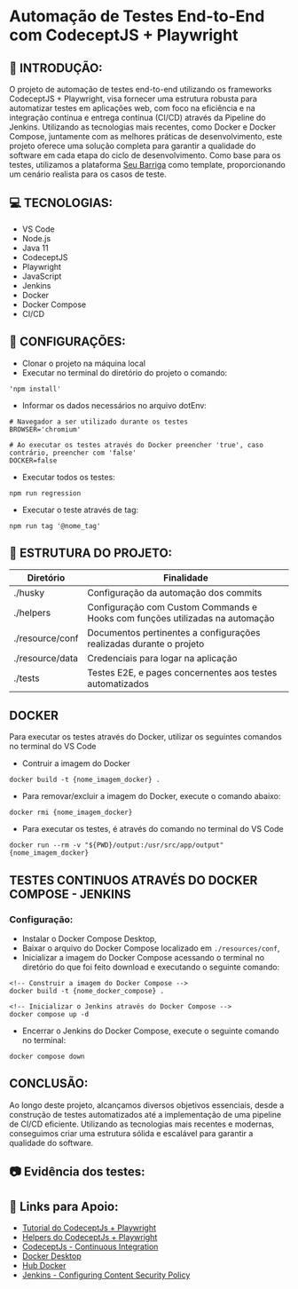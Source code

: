 # Automação de Testes End-to-End com CodeceptJS + Playwright


## 🚀 INTRODUÇÃO:

O projeto de automação de testes end-to-end utilizando os frameworks CodeceptJS + Playwright, visa fornecer uma estrutura robusta para automatizar testes em aplicações web, com foco na eficiência e na integração contínua e entrega contínua (CI/CD) através da Pipeline do Jenkins. Utilizando as tecnologias mais recentes, como Docker e Docker Compose, juntamente com as melhores práticas de desenvolvimento, este projeto oferece uma solução completa para garantir a qualidade do software em cada etapa do ciclo de desenvolvimento. Como base para os testes, utilizamos a plataforma [Seu Barriga](https://seubarriga.wcaquino.me/login) como template, proporcionando um cenário realista para os casos de teste.

## 💻 TECNOLOGIAS:

- VS Code
- Node.js
- Java 11
- CodeceptJS
- Playwright
- JavaScript
- Jenkins
- Docker
- Docker Compose
- CI/CD

## 🤖 CONFIGURAÇÕES:

- Clonar o projeto na máquina local
- Executar no terminal do diretório do projeto o comando:

```
'npm install'
```

- Informar os dados necessários no arquivo dotEnv:

```
# Navegador a ser utilizado durante os testes
BROWSER='chromium'

# Ao executar os testes através do Docker preencher 'true', caso contrário, preencher com 'false'
DOCKER=false
```
- Executar todos os testes:

```
npm run regression
```

- Executar o teste através de tag:

```
npm run tag '@nome_tag'
```

## 📂 ESTRUTURA DO PROJETO:

| Diretório       | Finalidade                                                                             |
| --------------- | -------------------------------------------------------------------------------------- |
| ./husky         | Configuração da automação dos commits                                                  |
| ./helpers       | Configuração com Custom Commands e Hooks com funções utilizadas na automação           |
| ./resource/conf | Documentos pertinentes a configurações realizadas durante o projeto                    |
| ./resource/data | Credenciais para logar na aplicação                                                    |
| ./tests         | Testes E2E, e pages concernentes aos testes automatizados                              |


## DOCKER
Para executar os testes através do Docker, utilizar os seguintes comandos no terminal do VS Code

- Contruir a imagem do Docker

```
docker build -t {nome_imagem_docker} .
```

- Para removar/excluir a imagem do Docker, execute o comando abaixo:
```
docker rmi {nome_imagem_docker}
```

- Para executar os testes, é através do comando no terminal do VS Code
```
docker run --rm -v "${PWD}/output:/usr/src/app/output" {nome_imagem_docker}
```

## TESTES CONTINUOS ATRAVÉS DO DOCKER COMPOSE - JENKINS

### Configuração:
- Instalar o Docker Compose Desktop,
- Baixar o arquivo do Docker Compose localizado em `./resources/conf`,
- Inicializar a imagem do Docker Compose acessando o terminal no diretório do que foi feito download e executando o seguinte comando:
```
<!-- Construir a imagem do Docker Compose -->
docker build -t {nome_docker_compose} .

<!-- Inicializar o Jenkins através do Docker Compose -->
docker compose up -d
```
- Encerrar o Jenkins do Docker Compose, execute o seguinte comando no terminal:
```
docker compose down
```

## CONCLUSÃO:

Ao longo deste projeto, alcançamos diversos objetivos essenciais, desde a construção de testes automatizados até a implementação de uma pipeline de CI/CD eficiente. Utilizando as tecnologias mais recentes e modernas, conseguimos criar uma estrutura sólida e escalável para garantir a qualidade do software.

## 📷 Evidência dos testes:



## 🔗 Links para Apoio:
- [Tutorial do CodeceptJs + Playwright](https://codecept.io/playwright/#setup)
- [Helpers do CodeceptJs + Playwright](https://codecept.io/helpers/Playwright/)
- [CodeceptJs - Continuous Integration](https://codecept.io/continuous-integration/#recipes)
- [Docker Desktop](https://www.docker.com/products/docker-desktop/)
- [Hub Docker](https://hub.docker.com/)
- [Jenkins - Configuring Content Security Policy](https://www.jenkins.io/doc/book/security/configuring-content-security-policy/)